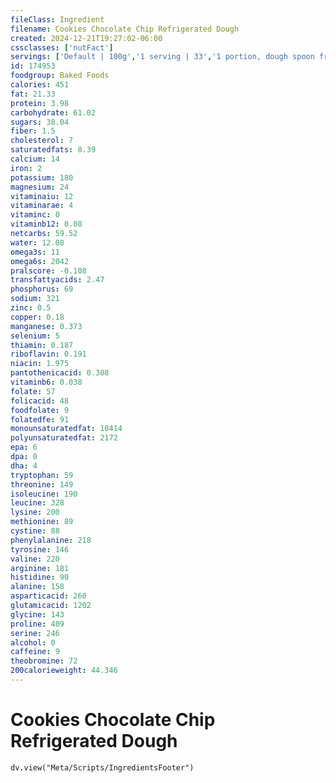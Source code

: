 ```yaml
---
fileClass: Ingredient
filename: Cookies Chocolate Chip Refrigerated Dough
created: 2024-12-21T19:27:02-06:00
cssclasses: ['nutFact']
servings: ['Default | 100g','1 serving | 33','1 portion, dough spoon from roll | 29','1 oz | 28.4']
id: 174953
foodgroup: Baked Foods
calories: 451
fat: 21.33
protein: 3.98
carbohydrate: 61.02
sugars: 38.04
fiber: 1.5
cholesterol: 7
saturatedfats: 8.39
calcium: 14
iron: 2
potassium: 180
magnesium: 24
vitaminaiu: 12
vitaminarae: 4
vitaminc: 0
vitaminb12: 0.08
netcarbs: 59.52
water: 12.08
omega3s: 11
omega6s: 2042
pralscore: -0.108
transfattyacids: 2.47
phosphorus: 69
sodium: 321
zinc: 0.5
copper: 0.18
manganese: 0.373
selenium: 5
thiamin: 0.187
riboflavin: 0.191
niacin: 1.975
pantothenicacid: 0.308
vitaminb6: 0.038
folate: 57
folicacid: 48
foodfolate: 9
folatedfe: 91
monounsaturatedfat: 10414
polyunsaturatedfat: 2172
epa: 6
dpa: 0
dha: 4
tryptophan: 59
threonine: 149
isoleucine: 190
leucine: 328
lysine: 200
methionine: 89
cystine: 88
phenylalanine: 218
tyrosine: 146
valine: 220
arginine: 181
histidine: 90
alanine: 158
asparticacid: 260
glutamicacid: 1202
glycine: 143
proline: 409
serine: 246
alcohol: 0
caffeine: 9
theobromine: 72
200calorieweight: 44.346
---
```


# Cookies Chocolate Chip Refrigerated Dough

```dataviewjs
dv.view("Meta/Scripts/IngredientsFooter")
```